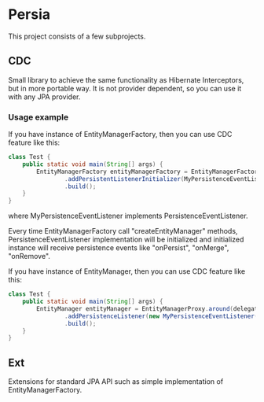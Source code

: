 # Persia

This project consists of a few subprojects.

## CDC

Small library to achieve the same functionality as Hibernate Interceptors, but in more portable way. 
It is not provider dependent, so you can use it with any JPA provider.

### Usage example

If you have instance of EntityManagerFactory, then you can use CDC feature like this:
```java
class Test {
    public static void main(String[] args) {
        EntityManagerFactory entityManagerFactory = EntityManagerFactoryProxy.around(delegate)
                .addPersistentListenerInitializer(MyPersistenceEventListener::new)
                .build();
    }
}
```
where MyPersistenceEventListener implements PersistenceEventListener.

Every time EntityManagerFactory call "createEntityManager" methods,
PersistenceEventListener implementation will be initialized
and initialized instance will receive persistence events like "onPersist", "onMerge", "onRemove".

If you have instance of EntityManager, then you can use CDC feature like this:
```java
class Test {
    public static void main(String[] args) {
        EntityManager entityManager = EntityManagerProxy.around(delegate)
                .addPersistenceListener(new MyPersistenceEventListener())
                .build();
    }
}
```

## Ext

Extensions for standard JPA API such as simple implementation of EntityManagerFactory.
